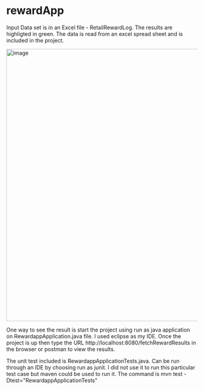 # rewardApp
Input Data set is in an Excel file - RetailRewardLog. The results are highligted in green. The data is read from an excel spread sheet and is included in the project.

<img width="716" alt="image" src="https://user-images.githubusercontent.com/116025721/196508132-5f8ac0ac-52f8-438e-9963-59c2853aa48b.png">


One way to see the result is start the project using run as java application on RewardappApplication.java file.
I used eclipse as my IDE. Once the project is up then type the URL http://localhost:8080/fetchRewardResults in the browser or postman to view the results.

The unit test included is RewardappApplicationTests.java. Can be run through an IDE by  choosing run as junit. I did not use it to run this particular test case but
maven could be used to run it. The command is mvn test -Dtest="RewardappApplicationTests"

